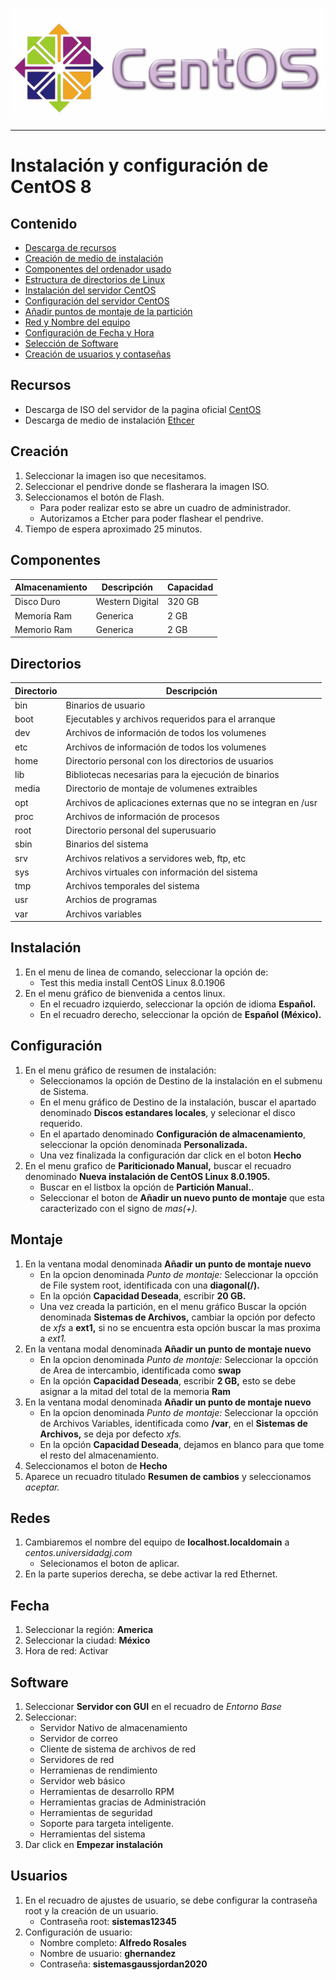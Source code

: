 ![imagen](centos.jpg)
___

# Instalación y configuración de CentOS 8

## Contenido

* [Descarga de recursos](#Recursos)
* [Creación de medio de instalación](#Creación)
* [Componentes del ordenador usado](#Componentes)
* [Estructura de directorios de Linux](#Directorios)
* [Instalación del servidor CentOS](#Instalación)
* [Configuración del servidor CentOS](#Configuración)
* [Añadir puntos de montaje de la partición](#Montaje)
* [Red y Nombre del equipo](#Redes)
* [Configuración de Fecha y Hora](#Fecha)
* [Selección de Software](#Sofware)
* [Creación de usuarios y contaseñas](#Usuarios)

## Recursos

* Descarga de ISO del servidor de la pagina oficial [CentOS][1]
* Descarga de medio de instalación [Ethcer][2]

[1]:http://isoredirect.centos.org/centos/8/isos/x86_64/CentOS-8.1.1911-x86_64-dvd1.iso
[2]: https://www.balena.io/etcher/

## Creación

1. Seleccionar la imagen iso que necesitamos.
2. Seleccionar el pendrive donde se flasherara la imagen ISO.
3. Seleccionamos el botón de Flash.
    * Para poder realizar esto se abre un cuadro de administrador.
    * Autorizamos a Etcher para poder flashear el pendrive.
4. Tiempo de espera aproximado 25 minutos.

## Componentes

| Almacenamiento |   Descripción   | Capacidad     |
|----------------|-----------------|---------------|
| Disco Duro     | Western Digital |    320 GB     |
| Memoria Ram    | Generica        |    2 GB       |
| Memorio Ram    |  Generica       |    2 GB       |

## Directorios

|   Directorio  |       Descripción         |
|---------------|---------------------------|
|   bin         | Binarios de usuario       |
|   boot        | Ejecutables y archivos requeridos para el arranque    |
|   dev         | Archivos de información de todos los volumenes        |
|   etc         | Archivos de información de todos los volumenes        |
|   home        | Directorio personal con los directorios de usuarios   |
|   lib         | Bibliotecas necesarias para la ejecución de binarios  |
|   media       | Directorio de montaje de volumenes extraibles         |
|   opt         | Archivos de aplicaciones externas que no se integran  en /usr|
|   proc        | Archivos de información de procesos                   |
|   root        | Directorio personal del superusuario                  |
|   sbin        | Binarios del sistema                                  |
|   srv         | Archivos relativos a servidores web, ftp, etc         |
|   sys         | Archivos virtuales con información del sistema        |
|   tmp         | Archivos temporales del sistema                       |
|   usr         | Archios de programas                                  |
|   var         | Archivos variables                                    |

## Instalación

1. En el menu de linea de comando, seleccionar la opción de:
    * Test this media install CentOS Linux 8.0.1906
2. En el menu gráfico de bienvenida a centos linux.
    * En el recuadro izquierdo, seleccionar la opción de idioma **Español.**
    * En el recuadro derecho, seleccionar la opción de __Español (México).__

## Configuración

1. En el menu gráfico de resumen de instalación:
    * Seleccionamos la opción de Destino de la instalación en el submenu de Sistema.
    * En el menu gráfico de Destino de la instalación, buscar el apartado denominado **Discos estandares locales**, y selecionar el disco requerido.
    * En el apartado denominado **Configuración de almacenamiento**, seleccionar la opción denominada __Personalizada.__
    * Una vez finalizada la configuración dar click en el boton **Hecho**
2. En el menu grafico de **Pariticionado Manual,** buscar el recuadro denominado __Nueva instalación de CentOS Linux 8.0.1905.__
    * Buscar en el listbox la opción de **Partición Manual.**.
    * Seleccionar el boton de **Añadir un nuevo punto de montaje** que esta caracterizado con el signo de _mas(+)._

## Montaje

1. En la ventana modal denominada **Añadir un punto de montaje nuevo**
    * En la opcion denominada _Punto de montaje:_ Seleccionar la opcción de File system root, identificada con una **diagonal(/).**
    * En la opción **Capacidad Deseada**, escribir **20 GB.**
    * Una vez creada la partición, en el menu gráfico Buscar la opción denominada **Sistemas de Archivos,** cambiar la opción por defecto de _xfs_ a  **ext1,** si no se encuentra esta opción buscar la mas proxima a _ext1._
2. En la ventana modal denominada **Añadir un punto de montaje nuevo**
    * En la opcion denominada _Punto de montaje:_ Seleccionar la opcción de Area de intercambio, identificada como **swap**
    * En la opción **Capacidad Deseada**, escribir **2 GB,** esto se debe asignar a la mitad del total de la memoria **Ram**
3. En la ventana modal denominada **Añadir un punto de montaje nuevo**
    * En la opcion denominada _Punto de montaje:_ Seleccionar la opcción de Archivos Variables, identificada como **/var**, en el **Sistemas de Archivos,** se deja por defecto _xfs._
    * En la opción **Capacidad Deseada**, dejamos en blanco para que tome el resto del almacenamiento.
4. Seleccionamos el boton de **Hecho**
5. Aparece un recuadro titulado **Resumen de cambios** y seleccionamos _aceptar._

## Redes

1. Cambiaremos el nombre del equipo de **localhost.localdomain** a _centos.universidadgj.com_
    * Selecionamos el boton de aplicar.
2. En la parte superios derecha, se debe activar la red Ethernet.

## Fecha

1. Seleccionar la región: **America**
2. Seleccionar la ciudad: **México**
3. Hora de red: Activar

## Software

1. Seleccionar **Servidor con GUI** en el recuadro de _Entorno Base_
2. Seleccionar:
    * Servidor Nativo de almacenamiento
    * Servidor de correo
    * Cliente de sistema de archivos de red
    * Servidores de red
    * Herramienas de rendimiento
    * Servidor web básico
    * Herramientas de desarrollo RPM
    * Herramientas gracias de Administración
    * Herramientas de seguridad
    * Soporte para targeta inteligente.
    * Herramientas del sistema
3. Dar click en **Empezar instalación**

## Usuarios

1. En el recuadro de ajustes de usuario, se debe configurar la contraseña root y la creación de un usuario.
    * Contraseña root: **sistemas12345**
2. Configuración de usuario:
    * Nombre completo: **Alfredo Rosales**
    * Nombre de usuario: **ghernandez**
    * Contraseña: **sistemasgaussjordan2020**
